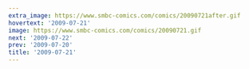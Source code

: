 ```yaml
---
extra_image: https://www.smbc-comics.com/comics/20090721after.gif
hovertext: '2009-07-21'
image: https://www.smbc-comics.com/comics/20090721.gif
next: '2009-07-22'
prev: '2009-07-20'
title: '2009-07-21'
---
```

